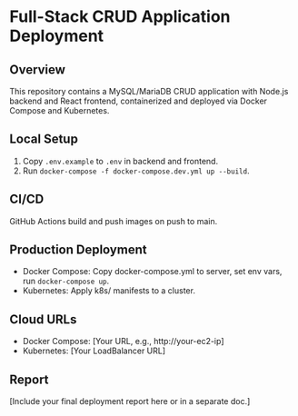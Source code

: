 # Full-Stack CRUD Application Deployment

## Overview
This repository contains a MySQL/MariaDB CRUD application with Node.js backend and React frontend, containerized and deployed via Docker Compose and Kubernetes.

## Local Setup
1. Copy `.env.example` to `.env` in backend and frontend.
2. Run `docker-compose -f docker-compose.dev.yml up --build`.

## CI/CD
GitHub Actions build and push images on push to main.

## Production Deployment
- Docker Compose: Copy docker-compose.yml to server, set env vars, run `docker-compose up`.
- Kubernetes: Apply k8s/ manifests to a cluster.

## Cloud URLs
- Docker Compose: [Your URL, e.g., http://your-ec2-ip]
- Kubernetes: [Your LoadBalancer URL]

## Report
[Include your final deployment report here or in a separate doc.]